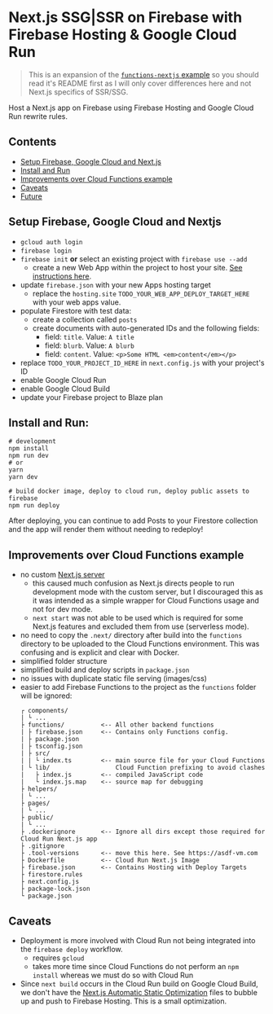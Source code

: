# Next.js SSG|SSR on Firebase with Firebase Hosting & Google Cloud Run

> This is an expansion of the [`functions-nextjs` example](../functions-nextjs) so you should read it's README first as I will only cover differences here and not Next.js specifics of SSR/SSG.

Host a Next.js app on Firebase using Firebase Hosting and Google Cloud Run rewrite rules.

## Contents

- [Setup Firebase, Google Cloud and Next.js](#setup-firebase-google-cloud-and-nextjs)
- [Install and Run](#install-and-run)
- [Improvements over Cloud Functions example](#improvements-over-cloud-functions-example)
- [Caveats](#caveats)
- [Future](#future)

## Setup Firebase, Google Cloud and Nextjs

- `gcloud auth login`
- `firebase login`
- `firebase init` **or** select an existing project with `firebase use --add`
  - create a new Web App within the project to host your site. [See instructions here](https://firebase.google.com/docs/hosting/multisites).
- update `firebase.json` with your new Apps hosting target
  - replace the `hosting.site` `TODO_YOUR_WEB_APP_DEPLOY_TARGET_HERE` with your web apps value.
- populate Firestore with test data:
  - create a collection called `posts`
  - create documents with auto-generated IDs and the following fields:
    - field: `title`. Value: `A title`
    - field: `blurb`. Value: `A blurb`
    - field: `content`. Value: `<p>Some HTML <em>content</em></p>`
- replace `TODO_YOUR_PROJECT_ID_HERE` in `next.config.js` with your project's ID
- enable Google Cloud Run
- enable Google Cloud Build
- update your Firebase project to Blaze plan

## Install and Run:

```shell
# development
npm install
npm run dev
# or
yarn
yarn dev

# build docker image, deploy to cloud run, deploy public assets to firebase
npm run deploy
```

After deploying, you can continue to add Posts to your Firestore collection and the app will render them without needing to redeploy!

## Improvements over Cloud Functions example

- no custom [Next.js server](https://nextjs.org/docs/advanced-features/custom-server)
  - this caused much confusion as Next.js directs people to run development mode with the custom server, but I discouraged this as it was intended as a simple wrapper for Cloud Functions usage and not for dev mode.
  - `next start` was not able to be used which is required for some Next.js features and excluded them from use (serverless mode).
- no need to copy the `.next/` directory after build into the `functions` directory to be uploaded to the Cloud Functions environment. This was confusing and is explicit and clear with Docker.
- simplified folder structure
- simplified build and deploy scripts in `package.json`
- no issues with duplicate static file serving (images/css)
- easier to add Firebase Functions to the project as the `functions` folder will be ignored:
  ```
  ┌ components/
  | └ ...
  ├ functions/          <-- All other backend functions
  | ├ firebase.json     <-- Contains only Functions config.
  | ├ package.json
  | ├ tsconfig.json
  | ├ src/
  | | └ index.ts        <-- main source file for your Cloud Functions
  | └ lib/                  Cloud Function prefixing to avoid clashes
  |   ├ index.js        <-- compiled JavaScript code
  |   └ index.js.map    <-- source map for debugging
  ├ helpers/
  | └ ...
  ├ pages/
  | └ ...
  ├ public/
  | └ ...
  ├ .dockerignore       <-- Ignore all dirs except those required for Cloud Run Next.js app
  ├ .gitignore
  ├ .tool-versions      <-- move this here. See https://asdf-vm.com
  ├ Dockerfile          <-- Cloud Run Next.js Image
  ├ firebase.json       <-- Contains Hosting with Deploy Targets
  ├ firestore.rules
  ├ next.config.js
  ├ package-lock.json
  └ package.json
  ```

## Caveats

- Deployment is more involved with Cloud Run not being integrated into the `firebase deploy` workflow.
  - requires `gcloud`
  - takes more time since Cloud Functions do not perform an `npm install` whereas we must do so with Cloud Run
- Since `next build` occurs in the Cloud Run build on Google Cloud Build, we don't have the [Next.js Automatic Static Optimization](https://nextjs.org/docs/advanced-features/automatic-static-optimization) files to bubble up and push to Firebase Hosting. This is a small optimization.

